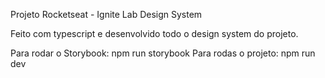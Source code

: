 Projeto Rocketseat - Ignite Lab Design System

Feito com typescript e desenvolvido todo o design system do projeto.

Para rodar o Storybook: npm run storybook
Para rodas o projeto: npm run dev
